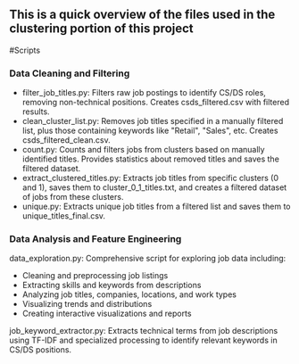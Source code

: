 ## This is a quick overview of the files used in the clustering portion of this project

#Scripts

### Data Cleaning and Filtering

- filter_job_titles.py: Filters raw job postings to identify CS/DS roles, removing non-technical positions. 
   Creates csds_filtered.csv with filtered results.
- clean_cluster_list.py: Removes job titles specified in a manually filtered list, 
    plus those containing keywords like "Retail", "Sales", etc. Creates csds_filtered_clean.csv.
- count.py: Counts and filters jobs from clusters based on manually identified titles. 
    Provides statistics about removed titles and saves the filtered dataset.
- extract_clustered_titles.py: Extracts job titles from specific clusters (0 and 1), 
    saves them to cluster_0_1_titles.txt, and creates a filtered dataset of jobs from these clusters.
- unique.py: Extracts unique job titles from a filtered list and saves them to unique_titles_final.csv.

### Data Analysis and Feature Engineering

data_exploration.py: Comprehensive script for exploring job data including:
  - Cleaning and preprocessing job listings
  - Extracting skills and keywords from descriptions
  - Analyzing job titles, companies, locations, and work types
  - Visualizing trends and distributions
  - Creating interactive visualizations and reports

job_keyword_extractor.py: Extracts technical terms from job descriptions using TF-IDF and 
   specialized processing to identify relevant keywords in CS/DS positions.
